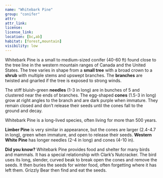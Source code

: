 ```yaml
---
name: "Whitebark Pine"
group: "conifer"
attr: 
attr_link: 
license: 
license_link: 
location: [bc,ab]
habitat: [forest,mountain]
visibility: low 
---
```

Whitebark Pine is a small to medium-sized conifer (40-60 ft) found close to the tree line in the western mountain ranges of Canada and the United States. The tree varies in shape from a **small tree** with a broad crown to a **shrub** with multiple stems and upswept branches. The **branches** are twisted and gnarled if the tree is exposed to strong winds.

The stiff bluish-green **needles** (1-3 in long) are in bunches of 5 and clustered near the ends of branches. The egg-shaped **cones** (1.5-3 in long) grow at right angles to the branch and are dark purple when immature. They remain closed and don’t release their seeds until the cones fall to the ground and decay.

Whitebark Pine is a long-lived species, often living for more than 500 years.

**Limber Pine** is very similar in appearance, but the cones are larger (2.4-4.7 in long), green when immature, and open to release their seeds. **Western White Pine** has longer needles (2-4 in long) and cones (4-10 in). 

**Did you know?** Whitebark Pine provides food and shelter for many birds and mammals. It has a special relationship with Clark’s Nutcracker. The bird uses its long, slender, curved beak to break open the cones and remove the seeds. It then buries the seeds for winter food, often forgetting where it has left them. Grizzly Bear then find and eat the seeds.
